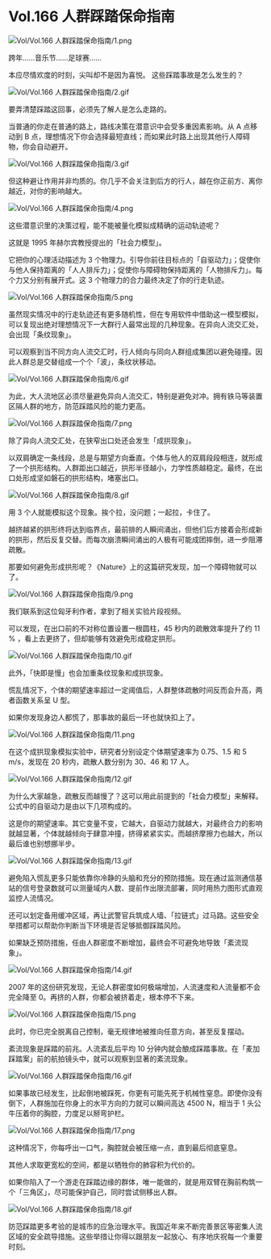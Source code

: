 # Vol.166 人群踩踏保命指南

![Vol/Vol.166 人群踩踏保命指南/1.png](https://cdn.jsdelivr.net/gh/ipaperclip-icu/static/image/文字稿/Vol/Vol.166%20人群踩踏保命指南/1.png)

跨年......音乐节......足球赛......

本应尽情欢度的时刻，尖叫却不是因为喜悦。
这些踩踏事故是怎么发生的？

![Vol/Vol.166 人群踩踏保命指南/2.gif](https://cdn.jsdelivr.net/gh/ipaperclip-icu/static/image/文字稿/Vol/Vol.166%20人群踩踏保命指南/2.gif)

要弄清楚踩踏这回事，必须先了解人是怎么走路的。

当普通的你走在普通的路上，路线决策在潜意识中会受多重因素影响。从 A 点移动到 B 点，理想情况下你会选择最短直线；而如果此时路上出现其他行人障碍物，你会自动避开。

![Vol/Vol.166 人群踩踏保命指南/3.gif](https://cdn.jsdelivr.net/gh/ipaperclip-icu/static/image/文字稿/Vol/Vol.166%20人群踩踏保命指南/3.gif)

但这种避让作用并非均质的。你几乎不会关注到后方的行人，越在你正前方、离你越近，对你的影响越大。

![Vol/Vol.166 人群踩踏保命指南/4.png](https://cdn.jsdelivr.net/gh/ipaperclip-icu/static/image/文字稿/Vol/Vol.166%20人群踩踏保命指南/4.png)

这些潜意识里的决策过程，能不能被量化模拟成精确的运动轨迹呢？

这就是 1995 年赫尔宾教授提出的「社会力模型」。

它把你的心理活动描述为 3 个物理力。引导你前往目标点的「自驱动力」；促使你与他人保持距离的「人人排斥力」；促使你与障碍物保持距离的「人物排斥力」。每个力又分别有展开式。这 3 个物理力的合力最终决定了你的行走轨迹。

![Vol/Vol.166 人群踩踏保命指南/5.png](https://cdn.jsdelivr.net/gh/ipaperclip-icu/static/image/文字稿/Vol/Vol.166%20人群踩踏保命指南/5.png)

虽然现实情况中的行走轨迹还有更多随机性，但在专用软件中借助这一模型模拟，可以复现出绝对理想情况下一大群行人最常出现的几种现象。在异向人流交汇处，会出现「条纹现象」。

可以观察到当不同方向人流交汇时，行人倾向与同向人群组成集团以避免碰撞。因此人群总是交替组成一个个「波」，条纹状移动。

![Vol/Vol.166 人群踩踏保命指南/6.gif](https://cdn.jsdelivr.net/gh/ipaperclip-icu/static/image/文字稿/Vol/Vol.166%20人群踩踏保命指南/6.gif)

为此，大人流地区必须尽量避免异向人流交汇，特别是避免对冲。拥有铁马等装置区隔人群的地方，防范踩踏风险的能力更高。

![Vol/Vol.166 人群踩踏保命指南/7.png](https://cdn.jsdelivr.net/gh/ipaperclip-icu/static/image/文字稿/Vol/Vol.166%20人群踩踏保命指南/7.png)

除了异向人流交汇处，在狭窄出口处还会发生「成拱现象」。

以双肩确定一条线段，总是与期望方向垂直。个体与他人的双肩段段相连，就形成了一个拱形结构。人群距出口越近，拱形半径越小，力学性质越稳定。最终，在出口处形成坚如磐石的拱形结构，堵塞出口。

![Vol/Vol.166 人群踩踏保命指南/8.gif](https://cdn.jsdelivr.net/gh/ipaperclip-icu/static/image/文字稿/Vol/Vol.166%20人群踩踏保命指南/8.gif)

用 3 个人就能模拟这个现象。挨个拉，没问题；一起拉，卡住了。

越挤越紧的拱形终将达到临界点，最前排的人瞬间涌出，但他们后方接着会形成新的拱形，然后反复交替。而每次崩溃瞬间涌出的人极有可能成团摔倒，进一步阻滞疏散。

那要如何避免形成拱形呢？《Nature》上的这篇研究发现，加一个障碍物就可以了。

![Vol/Vol.166 人群踩踏保命指南/9.png](https://cdn.jsdelivr.net/gh/ipaperclip-icu/static/image/文字稿/Vol/Vol.166%20人群踩踏保命指南/9.png)

我们联系到这位匈牙利作者，拿到了相关实验片段视频。

可以发现，在出口前的不对称位置设置一根圆柱，45 秒内的疏散效率提升了约 11 % ，看上去更挤了，但却能够有效避免形成稳定拱形。

![Vol/Vol.166 人群踩踏保命指南/10.gif](https://cdn.jsdelivr.net/gh/ipaperclip-icu/static/image/文字稿/Vol/Vol.166%20人群踩踏保命指南/10.gif)

此外，「快即是慢」也会加重条纹现象和成拱现象。

慌乱情况下，个体的期望速率超过一定阈值后，人群整体疏散时间反而会升高，两者函数关系呈 U 型。

如果你发现身边人都慌了，那事故的最后一环也就快扣上了。

![Vol/Vol.166 人群踩踏保命指南/11.png](https://cdn.jsdelivr.net/gh/ipaperclip-icu/static/image/文字稿/Vol/Vol.166%20人群踩踏保命指南/11.png)

在这个成拱现象模拟实验中，研究者分别设定个体期望速率为 0.75、1.5 和 5 m/s，发现在 20 秒内，疏散人数分别为 30、46 和 17 人。

![Vol/Vol.166 人群踩踏保命指南/12.gif](https://cdn.jsdelivr.net/gh/ipaperclip-icu/static/image/文字稿/Vol/Vol.166%20人群踩踏保命指南/12.gif)

为什么大家越急，疏散反而越慢了？这可以用此前提到的「社会力模型」来解释。公式中的自驱动力是由以下几项构成的。

这是你的期望速率。其它变量不变，它越大，自驱动力就越大，对最终合力的影响就越显著，个体就越倾向于肆意冲撞，挤得紧紧实实。而越挤摩擦力也越大，所以最后谁也别想挪半步。

![Vol/Vol.166 人群踩踏保命指南/13.gif](https://cdn.jsdelivr.net/gh/ipaperclip-icu/static/image/文字稿/Vol/Vol.166%20人群踩踏保命指南/13.gif)

避免陷入慌乱更多只能依靠你冷静的头脑和充分的预防措施。现在通过监测通信基站的信号登录数就可以测量域内人数、提前作出限流部署，同时用热力图形式直观监控人流情况。

还可以划定备用缓冲区域，再让武警官兵筑成人墙、「拉链式」过马路。这些安全举措都可以帮助你判断当下环境是否足够抵御踩踏风险。

如果缺乏预防措施，任由人群密度不断增加，最终会不可避免地导致「紊流现象」。

![Vol/Vol.166 人群踩踏保命指南/14.gif](https://cdn.jsdelivr.net/gh/ipaperclip-icu/static/image/文字稿/Vol/Vol.166%20人群踩踏保命指南/14.gif)

2007 年的这份研究发现，无论人群密度如何极端增加，人流速度和人流量都不会完全降至 0。再挤的人群，你都会被挤着走，根本停不下来。

![Vol/Vol.166 人群踩踏保命指南/15.png](https://cdn.jsdelivr.net/gh/ipaperclip-icu/static/image/文字稿/Vol/Vol.166%20人群踩踏保命指南/15.png)

此时，你已完全脱离自己控制，毫无规律地被推向任意方向，甚至反复摆动。

紊流现象是踩踏的前兆。人流紊乱后平均 10 分钟内就会酿成踩踏事故。在「麦加踩踏案」前的航拍镜头中，就可以观察到显著的紊流现象。

![Vol/Vol.166 人群踩踏保命指南/16.gif](https://cdn.jsdelivr.net/gh/ipaperclip-icu/static/image/文字稿/Vol/Vol.166%20人群踩踏保命指南/16.gif)

如果事故已经发生，比起倒地被踩死，你更有可能先死于机械性窒息。即使你没有倒下，人群施加在你身上的水平方向的力就可以瞬间高达 4500 N，相当于 1 头公牛压着你的胸腔，力度足以掰弯护栏。

![Vol/Vol.166 人群踩踏保命指南/17.png](https://cdn.jsdelivr.net/gh/ipaperclip-icu/static/image/文字稿/Vol/Vol.166%20人群踩踏保命指南/17.png)

这种情况下，你每呼出一口气，胸腔就会被压缩一点，直到最后彻底窒息。

其他人求取更宽松的空间，都是以牺牲你的肺容积为代价的。

如果你陷入了一个游走在踩踏边缘的群体，唯一能做的，就是用双臂在胸前构筑一个「三角区」，尽可能保护自己，同时尝试侧移出人群。

![Vol/Vol.166 人群踩踏保命指南/18.gif](https://cdn.jsdelivr.net/gh/ipaperclip-icu/static/image/文字稿/Vol/Vol.166%20人群踩踏保命指南/18.gif)

防范踩踏更多考验的是城市的应急治理水平。我国近年来不断完善景区等密集人流区域的安全疏导措施。这些举措让你得以跟朋友一起放心、有序地庆祝每一个重要时刻。
